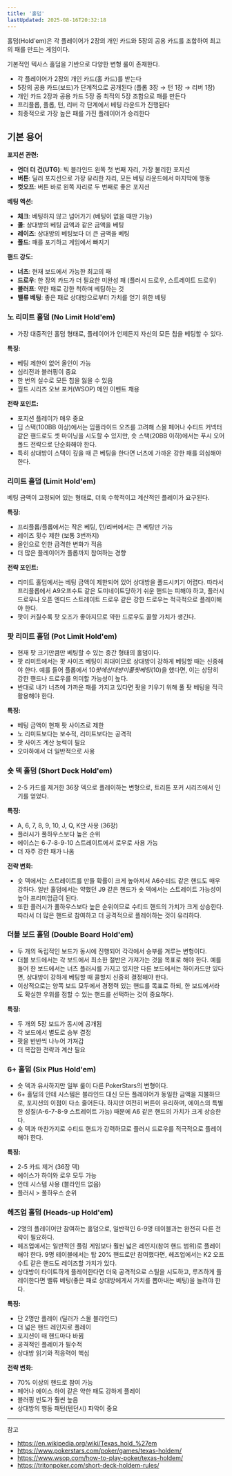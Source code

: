 ```yaml
---
title: '홀덤'
lastUpdated: 2025-08-16T20:32:18
---
```

홀덤(Hold'em)은 각 플레이어가 2장의 개인 카드와 5장의 공용 카드를 조합하여 최고의 패를 만드는 게임이다.

기본적인 텍사스 홀덤을 기반으로 다양한 변형 룰이 존재한다.

- 각 플레이어가 2장의 개인 카드(홀 카드)를 받는다
- 5장의 공용 카드(보드)가 단계적으로 공개된다 (플롭 3장 → 턴 1장 → 리버 1장)
- 개인 카드 2장과 공용 카드 5장 중 최적의 5장 조합으로 패를 만든다
- 프리플롭, 플롭, 턴, 리버 각 단계에서 베팅 라운드가 진행된다
- 최종적으로 가장 높은 패를 가진 플레이어가 승리한다

## 기본 용어

**포지션 관련:**

- **언더 더 건(UTG)**: 빅 블라인드 왼쪽 첫 번째 자리, 가장 불리한 포지션
- **버튼**: 딜러 포지션으로 가장 유리한 자리, 모든 베팅 라운드에서 마지막에 행동
- **컷오프**: 버튼 바로 왼쪽 자리로 두 번째로 좋은 포지션

**베팅 액션:**

- **체크**: 베팅하지 않고 넘어가기 (베팅이 없을 때만 가능)
- **콜**: 상대방의 베팅 금액과 같은 금액을 베팅
- **레이즈**: 상대방의 베팅보다 더 큰 금액을 베팅
- **폴드**: 패를 포기하고 게임에서 빠지기

**핸드 강도:**

- **너츠**: 현재 보드에서 가능한 최고의 패
- **드로우**: 한 장의 카드가 더 필요한 미완성 패 (플러시 드로우, 스트레이트 드로우)
- **블러프**: 약한 패로 강한 척하며 베팅하는 것
- **밸류 베팅**: 좋은 패로 상대방으로부터 가치를 얻기 위한 베팅

### 노 리미트 홀덤 (No Limit Hold'em)

- 가장 대중적인 홀덤 형태로, 플레이어가 언제든지 자신의 모든 칩을 베팅할 수 있다.

**특징:**

- 베팅 제한이 없어 올인이 가능
- 심리전과 블러핑이 중요
- 한 번의 실수로 모든 칩을 잃을 수 있음
- 월드 시리즈 오브 포커(WSOP) 메인 이벤트 채용

**전략 포인트:**

- 포지션 플레이가 매우 중요
- 딥 스택(100BB 이상)에서는 임플라이드 오즈를 고려해 스몰 페어나 수티드 커넥터 같은 핸드로도 셋 마이닝을 시도할 수 있지만, 숏 스택(20BB 이하)에서는 푸시 오어 폴드 전략으로 단순화해야 한다.
- 특히 상대방이 스택이 깊을 때 큰 베팅을 한다면 너츠에 가까운 강한 패를 의심해야 한다.

### 리미트 홀덤 (Limit Hold'em)

베팅 금액이 고정되어 있는 형태로, 더욱 수학적이고 계산적인 플레이가 요구된다.

**특징:**

- 프리플롭/플롭에서는 작은 베팅, 턴/리버에서는 큰 베팅만 가능
- 레이즈 횟수 제한 (보통 3번까지)
- 올인으로 인한 급격한 변화가 적음
- 더 많은 플레이어가 플롭까지 참여하는 경향

**전략 포인트:**

- 리미트 홀덤에서는 베팅 금액이 제한되어 있어 상대방을 폴드시키기 어렵다. 따라서 프리플롭에서 A9오프수트 같은 도미네이트당하기 쉬운 핸드는 피해야 하고, 플러시 드로우나 오픈 엔디드 스트레이트 드로우 같은 강한 드로우는 적극적으로 플레이해야 한다.
- 팟이 커질수록 팟 오즈가 좋아지므로 약한 드로우도 콜할 가치가 생긴다.

### 팟 리미트 홀덤 (Pot Limit Hold'em)

- 현재 팟 크기만큼만 베팅할 수 있는 중간 형태의 홀덤이다.
- 팟 리미트에서는 팟 사이즈 베팅이 최대이므로 상대방이 강하게 베팅할 때는 신중해야 한다. 예를 들어 플롭에서 $10 팟에 상대방이 풀 팟 베팅($10)을 했다면, 이는 상당히 강한 핸드나 드로우를 의미할 가능성이 높다.
- 반대로 내가 너츠에 가까운 패를 가지고 있다면 팟을 키우기 위해 풀 팟 베팅을 적극 활용해야 한다.

**특징:**

- 베팅 금액이 현재 팟 사이즈로 제한
- 노 리미트보다는 보수적, 리미트보다는 공격적
- 팟 사이즈 계산 능력이 필요
- 오마하에서 더 일반적으로 사용

### 숏 덱 홀덤 (Short Deck Hold'em)

- 2-5 카드를 제거한 36장 덱으로 플레이하는 변형으로, 트리톤 포커 시리즈에서 인기를 얻었다.

**특징:**

- A, 6, 7, 8, 9, 10, J, Q, K만 사용 (36장)
- 플러시가 풀하우스보다 높은 순위
- 에이스는 6-7-8-9-10 스트레이트에서 로우로 사용 가능
- 더 자주 강한 패가 나옴

**전략 변화:**

- 숏 덱에서는 스트레이트를 만들 확률이 크게 높아져서 A6수티드 같은 핸드도 매우 강하다. 일반 홀덤에서는 약했던 J9 같은 핸드가 숏 덱에서는 스트레이트 가능성이 높아 프리미엄급이 된다.
- 또한 플러시가 풀하우스보다 높은 순위이므로 수티드 핸드의 가치가 크게 상승한다. 따라서 더 많은 핸드로 참여하고 더 공격적으로 플레이하는 것이 유리하다.

### 더블 보드 홀덤 (Double Board Hold'em)

- 두 개의 독립적인 보드가 동시에 진행되어 각각에서 승부를 겨루는 변형이다.
- 더블 보드에서는 각 보드에서 최소한 절반은 가져가는 것을 목표로 해야 한다. 예를 들어 한 보드에서는 너츠 플러시를 가지고 있지만 다른 보드에서는 하이카드만 있다면, 상대방이 강하게 베팅할 때 콜할지 신중히 결정해야 한다.
- 이상적으로는 양쪽 보드 모두에서 경쟁력 있는 핸드를 목표로 하되, 한 보드에서라도 확실한 우위를 점할 수 있는 핸드를 선택하는 것이 중요하다.

**특징:**

- 두 개의 5장 보드가 동시에 공개됨
- 각 보드에서 별도로 승부 결정
- 팟을 반반씩 나누어 가져감
- 더 복잡한 전략과 계산 필요

### 6+ 홀덤 (Six Plus Hold'em)

- 숏 덱과 유사하지만 일부 룰이 다른 PokerStars의 변형이다.
- 6+ 홀덤의 안테 시스템은 블라인드 대신 모든 플레이어가 동일한 금액을 지불하므로, 포지션의 이점이 다소 줄어든다. 하지만 여전히 버튼이 유리하며, 에이스의 특별한 성질(A-6-7-8-9 스트레이트 가능) 때문에 A6 같은 핸드의 가치가 크게 상승한다.
- 숏 덱과 마찬가지로 수티드 핸드가 강력하므로 플러시 드로우를 적극적으로 플레이해야 한다.

**특징:**

- 2-5 카드 제거 (36장 덱)
- 에이스가 하이와 로우 모두 가능
- 안테 시스템 사용 (블라인드 없음)
- 플러시 > 풀하우스 순위

### 헤즈업 홀덤 (Heads-up Hold'em)

- 2명의 플레이어만 참여하는 홀덤으로, 일반적인 6-9명 테이블과는 완전히 다른 전략이 필요하다.
- 헤즈업에서는 일반적인 풀링 게임보다 훨씬 넓은 레인지(참여 핸드 범위)로 플레이해야 한다. 9명 테이블에서는 탑 20% 핸드로만 참여했다면, 헤즈업에서는 K2 오프수트 같은 핸드도 레이즈할 가치가 있다.
- 상대방이 타이트하게 플레이한다면 더욱 공격적으로 스틸을 시도하고, 루즈하게 플레이한다면 밸류 베팅(좋은 패로 상대방에게서 가치를 뽑아내는 베팅)을 늘려야 한다.

**특징:**

- 단 2명만 플레이 (딜러가 스몰 블라인드)
- 더 넓은 핸드 레인지로 플레이
- 포지션이 매 핸드마다 바뀜
- 공격적인 플레이가 필수적
- 상대방 읽기와 적응력이 핵심

**전략 변화:**

- 70% 이상의 핸드로 참여 가능
- 페어나 에이스 하이 같은 약한 패도 강하게 플레이
- 블러핑 빈도가 훨씬 높음
- 상대방의 행동 패턴(텐던시) 파악이 중요

---
참고

- <https://en.wikipedia.org/wiki/Texas_hold_%27em>
- <https://www.pokerstars.com/poker/games/texas-holdem/>
- <https://www.wsop.com/how-to-play-poker/texas-holdem/>
- <https://tritonpoker.com/short-deck-holdem-rules/>

